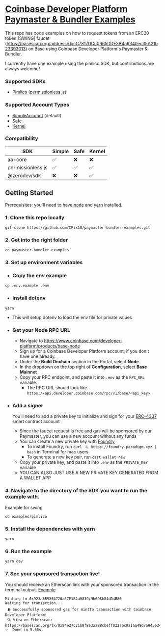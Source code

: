 # [Coinbase Developer Platform Paymaster & Bundler Examples](https://github.com/coinbase/paymaster-bundler-examples)

This repo has code examples on how to request tokens from an ERC20 token [SWING] faucet (https://basescan.org/address/0xcC7817DCc0965DDE3B4a9340ec35A21b23393013) on Base using Coinbase Developer Platform's Paymaster & Bundler.

I currently have one example using the pimlico SDK, but contributions are always welcome! 

### Supported SDKs

- [Pimlico (permissionless.js)](https://github.com/coinbase/paymaster-bundler-examples/tree/master/examples/pimlico)

### Supported Account Types

- [SimpleAccount](https://github.com/eth-infinitism/account-abstraction/blob/develop/contracts/samples/SimpleAccount.sol) (default)
- [Safe](https://safe.global/)
- [Kernel](https://github.com/zerodevapp/kernel)

### Compatibility

| SDK               | Simple | Safe | Kernel |
| ----------------- | ------ | ---- | ------ |
| aa-core           | ✅     | ❌   | ❌     |
| permissionless.js | ✅     | ✅   | ✅     |
| @zerodev/sdk      | ❌     | ❌   | ✅     |

## Getting Started

Prerequisites: you'll need to have [node](https://nodejs.org/en) and [yarn](https://yarnpkg.com/) installed.

### 1. Clone this repo locally

```
git clone https://github.com/CPix18/paymaster-bundler-examples.git
```

### 2. Get into the right folder 

```
cd paymaster-bundler-examples
```

### 3. Set up environment variables

- ### Copy the env example

```
cp .env.example .env
```

- ### Install dotenv

```
yarn
```

- This will setup dotenv to load the env file for private values

- ### Get your Node RPC URL

  - Navigate to https://www.coinbase.com/developer-platform/products/base-node
  - Sign up for a Coinbase Developer Platform account, if you don't have one already.
  - Under the **Build Onchain** section in the Portal, select **Node**
  - In the dropdown on the top right of **Configuration**, select **Base Mainnet**
  - Copy your RPC endpoint, and paste it into `.env` as the `RPC_URL` variable.
    - The RPC URL should look like `https://api.developer.coinbase.com/rpc/v1/base/<api_key>`

- ### Add a signer

  You'll need to add a private key to initialize and sign for your [ERC-4337](https://www.erc4337.io/) smart contract account

  - Since the faucet request is free and gas will be sponsored by our Paymaster, you can use a new account without any funds
  - You can create a new private key with [Foundry](https://book.getfoundry.sh/reference/cast/cast-wallet-new)
    - To install Foundry, run `curl -L https://foundry.paradigm.xyz | bash` in Terminal for mac users
    - To generate a new key pair, run `cast wallet new`
  - Copy your private key, and paste it into `.env` as the `PRIVATE_KEY` variable
  - YOU CAN ALSO JUST USE A NEW PRIVATE KEY GENERATED FROM A WALLET APP

### 4. Navigate to the directory of the SDK you want to run the example with.

Example for swing

```
cd examples/pimlico
```

### 5. Install the dependencies with yarn

```
yarn
```

### 6. Run the example

```
yarn dev
```

### 7. See your sponsored transaction live!

You should receive an Etherscan link with your sponsored transaction in the terminal output. [Example](https://basescan.org/tx/0x94e27c21b8f8e3a288cbeff022a6c921aa49d7a945e340b05c3141a72da63183)

```
Minting to 0x923a5B9864726a67E1B2a0839c9b698b84dD4B80
Waiting for transaction...
 ⛽ Successfully sponsored gas for mintTo transaction with Coinbase Developer Platform!
 🔍 View on Etherscan: https://basescan.org/tx/0x94e27c21b8f8e3a288cbeff022a6c921aa49d7a945e340b05c3141a72da63183
✨  Done in 5.66s.
```

